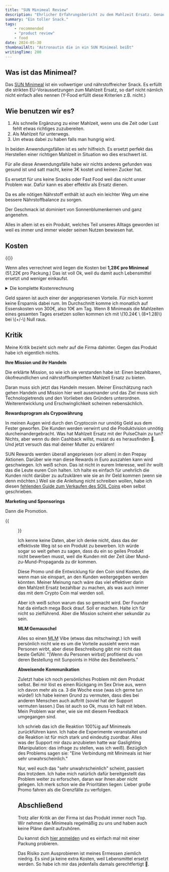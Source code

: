```yaml
---
title: "SUN Minimeal Review"
description: "Ehrlicher Erfahrungsbericht zu dem Mahlzeit Ersatz. Genaue Kostenrechung und Erfahrungen mit der Firma dahinter."
summary: "Ein toller Snack."
tags:
    - recommended
    - "product review"
    - food
date: 2024-05-30
thumbnailAlt: "Astronautin die in ein SUN Minimeal beißt"
writingTime: 200
---
```


## Was ist das Minimeal?

Das [SUN Minimeal](https://minimeal.com/share/jneidel) ist ein vollwertiger und nährstoffreicher Snack.
Es erfüllt die strikten EU-Voraussetzungen zum Mahlzeit Ersatz, so darf nicht
nämlich nicht einfach alles nennen (Y-Food erfüllt diese Kriterien z.B.
nicht.)

## Wie benutzen wir es?

1. Als schnelle Ergänzung zu einer Mahlzeit, wenn uns die Zeit oder Lust
   fehlt etwas richtiges zuzubereiten.
2. Als Mahlzeit für unterwegs.
3. Um etwas dabei zu haben falls man hungrig wird.

In beiden Anwendungsfällen ist es sehr hilfreich.
Es ersetzt perfekt das Herstellen einer richtigen Mahlzeit in Situation wo
dies erschwert ist.

Für alle diese Anwendungsfälle habe wir nichts anderes gefunden was gesund
ist und satt macht, keine 3€ kostet und keinen Zucker hat.

Es ersetzt für uns keine Snacks oder Fast Food weil das nicht unser Problem
war. Dafür kann es aber effektiv als Ersatz dienen.

Da es alle nötigen Nährstoff enthält ist auch ein leichter Weg um eine
bessere Nährstoffbalance zu sorgen.

Der Geschmack ist dominiert von Sonnenblumenkernen und ganz angenehm.

Alles in allem ist es ein Produkt, welches Teil unseres Alltags geworden ist
weil es immer und immer wieder seinen Nutzen bewiesen hat.

## Kosten
{{<katex>}}

Wenn alles verrechnet wird liegen die Kosten bei **1,28€ pro Minimeal** (51,22€ pro Packung.)
Das ist voll Ok, weil du damit auch Lebensmittel ersetzt und weniger einkaufst.

<details>
<summary>Die komplette Kostenrechnung</summary>

- 40 Minimeals mit 20% Abo Rabatt: 56€ pro Packung
- Versand (4,90€ pro zwei Packungen, wenig auf Vorrat weil ein Monat <abbr title="Mindesthaltbarkeitsdatum">MHD</abbr>): +2,45€ pro Packung
- SUN Rewards Cashback: \\(58.45 * 5\\) (aktueller Multiplikator) \\(= 292.25 SPO * 0.02749381\\)$ ([aktueller Preis](https://www.dexview.com/pulse/0x2460328E89260dDFBa4A942a0cfa417F202C04C2)) \\(* .9\\) (Kosten zum auszahlen) \\(= ca. -7.23€\\) pro Packung
- \\(56 + 2.45 - 7.23 = 51.22€\\) pro Packung \\(/ 40 =\\) **1,28€ pro Minimeal**

</details>

Geld sparen ist auch einer der angepriesenen Vorteile.
Für mich kommt keine Ersparnis dabei rum.
Im Durchschnitt komme ich monatlich auf Essenskosten von 300€, also 10€ am Tag.
Wenn 8 Minimeals die Mahlzeiten eines gesamten Tages ersetzen sollen kommen ich mit
\\(10.24€ \ (8*1.28)\\) bei \\(+/-\\) Null raus.

## Kritik

Meine Kritik bezieht sich mehr auf die Firma dahinter.
Gegen das Produkt habe ich eigentlich nichts.

**Ihre Mission und ihr Handeln**

Die erklärte Mission, so wie ich sie verstanden habe ist: Einen bezahlbaren,
ökofreundlichen und nährstoffkompletten Mahlzeit Ersatz zu bieten.

Daran muss sich jetzt das Handeln messen.
Meiner Einschätzung nach gehen Handeln und Mission hier weit
auseinander und das Ziel muss sich Technologietrends und den Vorlieben des
Gründers unterordnen. Weiterentwicklung und Erschwinglichkeit scheinen
nebensächlich.

**Rewardsprogram als Crypowährung**

In meinen Augen wird durch den Cryptocoin nur unnötig Geld aus dem
Fester geworfen. Die Kunden werden verwirrt und die Produktvision unnötig
durcheinandergebracht.
Was hat Mahlzeit Ersatz mit der PulseChain zu tun? Nichts, aber wenn du dein
Cashback willst, musst du es herausfinden :slightly_frowning_face:.
Und jetzt versuch das mal deiner Mutter zu erklären!

SUN Rewards werden überall angepriesen (vor allem) in den Prepay Aktionen.
Darüber wie man diese Rewards in Euro auszahlen kann wird geschwiegen.
Ich weiß schon. Das ist nicht in eurem Interesse, weil ihr wollt das die
Leute euren Coin halten.
Ich halte es einfach für unehrlich die Kunden nicht darüber zu aufzuklären
wie sie an ihr Geld kommen (wenn sie denn möchten.)
Weil sie die Anleitung nicht schreiben wollen, habe ich diesen
[fehlenden Guide zum Verkaufen des SOIL Coins](misc/soil-verkaufen) eben selbst geschrieben.

**Marketing und Sponsorings**

Dann die Promotion.

{{<figure src="./e-prix-name-sponsor.de.png" class="w-8/12" alt="Wikipedia page of 2024 Berlin E-Prix" caption="Namesgebender Sponsor bei der Formula E :man-facepalming:">}}

Ich kenne keine Daten, aber ich denke nicht, dass das der effektivste Weg
ist so ein Produkt zu bewerben.
Ich würde sogar so weit gehen zu sagen, dass du ein so geiles Produkt
nicht bewerben musst, weil die Kunden mit der Zeit über Mund-zu-Mund-Propaganda zu dir kommen.

Diese Promo und die Entwicklung für den Coin sind Kosten, die wenn man sie
einspart, an den Kunden weitergegeben werden könnten. Meiner Meinung nach
wäre das viel effektiver darin den Mahlzeit Ersatz bezahlbar zu machen, als
was auch immer das mit dem Crypto Coin mal werden soll.

Aber ich weiß schon warum das so gemacht wird. Der Founder hat da einfach mega
Bock drauf. Soll er machen. Halte ich für nicht so zielführend. Aber die
Mission scheint eher sekundär zu sein.

**MLM Gemauschel**

Alles so einen <abbr title="Multi-Level-Marketing (Pyramidenvermarktung)">MLM</abbr> Vibe (etwas das mitschwingt.)
Ich weiß persönlich nicht wie es um die Vorteile aussieht wenn man Personen
wirbt, aber diese Beschreibung gibt mir nicht das beste Gefühl: "[Wenn du Personen wirbst]
profitierst du von deren Bestellung mit Sunpoints in Höhe des Bestellwerts."

**Abweisende Kommunikation**

Zuletzt habe ich noch persönliches Problem mit dem Produkt selbst.
Bei mir löst es einen Rückgang im Sex Drive aus, wenn ich davon mehr als ca.
3 die Woche esse (was ich gerne tun würde!)
Ich habe keinen Grund zu vermuten, dass dies bei anderen Menschen auch
auftritt (soviel hat der Support vermuten lassen.)
Das ist auch so Ok, muss ich halt mit leben.
Mein Problem war eher, wie sie mit diesem Feedback umgegangen sind.

Ich schrieb das ich die Reaktion 100%ig auf Minimeals zurückführen kann.
Ich habe die Experimente veranstaltet und die Reaktion ist für mich stark
und eindeutig zuordbar.
Alles was der Support mir dazu anzubieten hatte war Gaslighting
(Manipulation: das infrage zu stellen, was ich weiß).
Bezüglich des Problems sagen sie:
"Eine Verbindung mit Minimeals ist hier sehr unwahrscheinlich."

Nur, weil euch das "sehr unwahrscheinlich" scheint, passiert das trotzdem.
Ich habe mich natürlich dafür bereitgestellt das
Problem weiter zu erforschen, daran war ihnen aber nicht gelegen.
Ich merk schon wie die Prioritäten liegen: Lieber große Promo fahren als die
Grenzfälle zu verfolgen.

## Abschließend

Trotz aller Kritik an der Firma ist das Produkt immer noch Top.
Wir nehmen die Minimeals regelmäßig zu uns und haben auch keine Pläne damit
aufzuhören.

Du kannst dich [hier anmelden](https://minimeal.com/share/jneidel) und es
einfach mal mit einer Packung probieren.

Das Risiko zum Ausprobieren ist meines Ermessen ziemlich niedrig. Es sind ja
keine extra Kosten, weil Lebensmittel ersetzt werden.
So habe ich mir das jedenfalls damals gerechtfertigt :slightly_smiling_face:.
